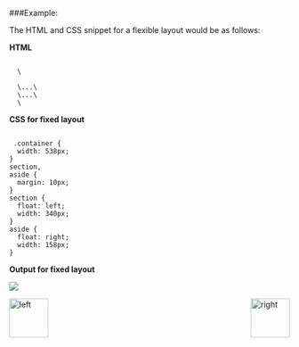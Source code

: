 ###Example:
<p>The HTML and CSS snippet for a flexible layout would be as follows:</p>
<p><b>HTML</b></p>
<pre><code> 
  \<div class="container"\>
  \<section\>...\</section\>
  \<aside\>...\</aside\>
  \</div\>
</pre></code>
<p><b>CSS for fixed layout</b></p>
<pre><code> 
 .container {
  width: 538px;
}
section,
aside {
  margin: 10px;
}
section {
  float: left;
  width: 340px;
}
aside {
  float: right;
  width: 158px;
}
</pre></code>

<p><b>Output for fixed layout</b></p>
<p><img src=https://cloud.githubusercontent.com/assets/14301140/11171945/40c61e44-8bba-11e5-9cf6-7da85b2493e9.JPG></img></p>


[<img align="left" alt="left" src="https://cloud.githubusercontent.com/assets/14101008/11165526/091b197c-8acf-11e5-8ac1-3a1e5042ed78.png" width="70" height="70"></img>](https://github.com/vaishnaviviswanathan/CSCI_5828_RESPONSIVE-WEB-DESIGN/blob/master/FlexLayout.md)
[<img align="right" alt="right" src="https://cloud.githubusercontent.com/assets/14101008/11165527/0a4289a2-8acf-11e5-8378-c5e3a55ab4dc.png" width="70" height="70"></img>](https://github.com/vaishnaviviswanathan/CSCI_5828_RESPONSIVE-WEB-DESIGN/blob/master/FlexLayoutDemo2.md)





